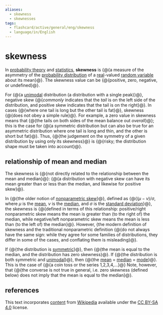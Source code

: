 ```yaml
---
aliases:
  - skewness
  - skewnesses
tags:
  - flashcard/active/general/eng/skewness
  - language/in/English
---
```


# skewness

In [probability theory](probability%20theory.md) and [statistics](statistics.md), __skewness__ is {@{a measure of the asymmetry of the [probability distribution](probability%20distribution.md) of a [real](real%20number.md)-valued [random variable](random%20variable.md) about its mean}@}. The skewness value can be {@{positive, zero, negative, or undefined}@}.

For {@{a [unimodal](unimodality.md) distribution (a distribution with a single peak)}@}, negative skew {@{_commonly_ indicates that the _tail_ is on the left side of the distribution, and positive skew indicates that the tail is on the right}@}. In cases {@{where one tail is long but the other tail is fat}@}, skewness {@{does not obey a simple rule}@}. For example, a zero value in skewness means that {@{the tails on both sides of the mean balance out _overall_}@}; this is the case for {@{a symmetric distribution but can also be true for an asymmetric distribution where one tail is long and thin, and the other is short but fat}@}. Thus, {@{the judgement on the symmetry of a given distribution by using only its skewness}@} is {@{risky; the distribution shape must be taken into account}@}.

## relationship of mean and median

The skewness is {@{not directly related to the relationship between the mean and median}@}: {@{a distribution with negative skew can have its mean greater than or less than the median, and likewise for positive skew}@}.

In {@{the older notion of [nonparametric skew](nonparametric%20skew.md)}@}, defined as {@{$(\mu -\nu )/\sigma ,$ where $\mu$ is the [mean](mean.md), $\nu$ is the [median](median.md), and $\sigma$ is the [standard deviation](standard%20deviation.md)}@}, the skewness is {@{defined in terms of this relationship: positive/right nonparametric skew means the mean is greater than (to the right of) the median, while negative/left nonparametric skew means the mean is less than (to the left of) the median}@}. However, {the modern definition of skewness and the traditional nonparametric definition {@{do not always have the same sign: while they agree for some families of distributions, they differ in some of the cases, and conflating them is misleading}@}.

If {@{the distribution is [symmetric](symmetric%20probability%20distribution.md)}@}, then {@{the mean is equal to the median, and the distribution has zero skewness}@}. If {@{the distribution is both symmetric and [unimodal](unimodality.md#unimodal%20probability%20distribution)}@}, then {@{the [mean](mean.md) = [median](median.md) = [mode](mode%20(statistics).md)}@}. This is the case of {@{a coin toss or the series 1,2,3,4,...}@} Note, however, that {@{the converse is not true in general, i.e. zero skewness (defined below) does not imply that the mean is equal to the median}@}.

## references

This text incorporates [content](https://en.wikipedia.org/wiki/skewness) from [Wikipedia](Wikipedia.md) available under the [CC BY-SA 4.0](https://creativecommons.org/licenses/by-sa/4.0/) license.
